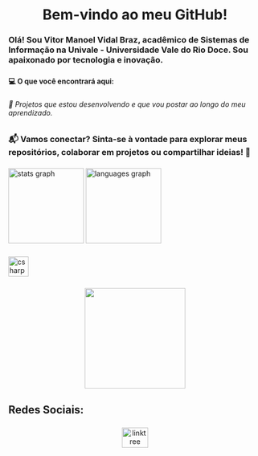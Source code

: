 <h1 align="center">Bem-vindo ao meu GitHub!</h1>

###

<h3 align="left">Olá! Sou Vitor Manoel Vidal Braz, acadêmico de Sistemas de Informação na Univale - Universidade Vale do Rio Doce. Sou apaixonado por tecnologia e inovação.</h3>

###

<h4 align="left">💻 O que você encontrará aqui:</h4>

###

<h6 align="left">🌟 Projetos que estou desenvolvendo e que vou postar ao longo do meu aprendizado.</h6>

###

<h3 align="left">📬 Vamos conectar? Sinta-se à vontade para explorar meus repositórios, colaborar em projetos ou compartilhar ideias! 🚀</h3>

###

<div align="left">
  <img src="https://github-readme-stats.vercel.app/api?username=vitormanoelunivale&hide_title=false&hide_rank=false&show_icons=true&include_all_commits=true&count_private=true&disable_animations=false&theme=ocean_dark&locale=pt-br&hide_border=false&order=1" height="150" alt="stats graph"  />
  <img src="https://github-readme-stats.vercel.app/api/top-langs?username=vitormanoelunivale&locale=pt-br&hide_title=false&layout=compact&card_width=320&langs_count=5&theme=ocean_dark&hide_border=false&order=2" height="150" alt="languages graph"  />
</div>

###

<div align="left">
  <img src="https://cdn.jsdelivr.net/gh/devicons/devicon/icons/csharp/csharp-original.svg" height="40" alt="csharp logo"  />
</div>

###

<div align="center">
  <img height="200" src="https://i.gifer.com/4iKH.gif"  />
</div>

###

<h2 align="left">Redes Sociais:</h2>

###

<div align="center">
  <a href="https://linktr.ee/vitormanoelvb?fbclid=PAZXh0bgNhZW0CMTEAAabHsD1oiM5NAJgSTHrXMT5oraU6IAvON90D9rs1QW6gkSluImwxrEBRRE8_aem_vUES5wV83DudBdwTjeE_MQ" target="_blank">
    <img src="https://raw.githubusercontent.com/maurodesouza/profile-readme-generator/master/src/assets/icons/social/linktree/default.svg" width="52" height="40" alt="linktree logo"  />
  </a>
</div>

###

